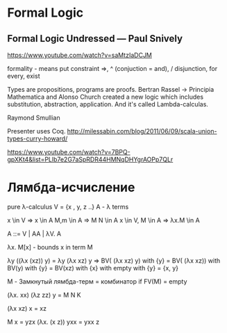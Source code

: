 # Formal Logic

## Formal Logic Undressed — Paul Snively
https://www.youtube.com/watch?v=saMtzIaDCJM

formality - means put constraint
=>, ^ (conjuction = and), \/ disjunction, for every, exist

Types are propositions, programs are proofs.
Bertran Rassel -> Principia Mathematica
and Alonso Church created a new logic which includes substitution, abstraction, application. And it's called Lambda-calculas.

Raymond Smullian

Presenter uses Coq.
http://milessabin.com/blog/2011/06/09/scala-union-types-curry-howard/


https://www.youtube.com/watch?v=7BPQ-gpXKt4&list=PLlb7e2G7aSpRDR44HMNqDHYgrAOPp7QLr
# Лямбда-исчисление

pure λ-calculus
V = {x , y, z ..}
A - λ terms

x \in V => x \in A
M,m \in A => M N \in A
x \in V, M \in A => λx.M \in A

A ::= V | AA | λV. A

λx. M[x] - bounds x in term M


λy ((λx (xz)) y) = λy (λx xz) y => BV( (λx xz) y) with {y} = BV( (λx xz)) with BV(y) with {y} = BV(xz) with {x} with empty with {y} = {x, y}

M - Замкнутый лямбда-терм = комбинатор if FV(M) = empty

(λx. xx) (λz zz) y = M N K

(λx xz) x = xz


M x = yzx
(λx. (x z)) yxx = yxx z
